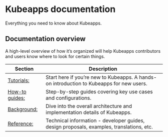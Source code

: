 # Kubeapps documentation

Everything you need to know about Kubeapps.

## Documentation overview

A high-level overview of how it’s organized will help Kubeapps contributors and users know where to look for certain things.

| Section      | Description |
| ----------- | ----------- |
| [Tutorials:](./tutorials/)    | Start here if you’re new to Kubeapps. A hands-on introduction to Kubeapps for new users.       |
| [How-to guides:](./howto/)    | Step-by-step guides covering key use cases and configurations.       |
| [Background:](./background/)    | Dive into the overall architecture and implementation details of Kubeapps.       |
| [Reference:](./reference/)    | Technical information - developer guides, design proposals, examples, translations, etc.       |
